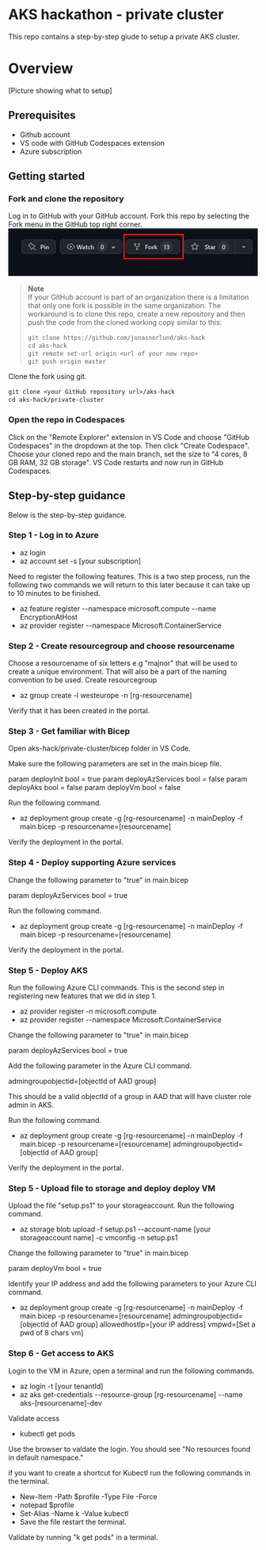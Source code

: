 # AKS hackathon - private cluster

This repo contains a step-by-step giude to setup a private AKS cluster. 

# Overview

[Picture showing what to setup]


## Prerequisites 

- Github account
- VS code with GitHub Codespaces extension
- Azure subscription 

## Getting started

### Fork and clone the repository

Log in to GitHub with your GitHub account. Fork this repo by selecting the Fork menu in the GitHub top right corner.
![fork](img/fork.png)

> **Note**<br>
> If your GitHub account is part of an organization there is a limitation that only one fork is possible in the same organization. The workaround is to clone this repo, create a new repository and then push the code from the cloned working copy similar to this:
>
>  ``` shell
>  git clone https://github.com/jonasnorlund/aks-hack
>  cd aks-hack
>  git remote set-url origin <url of your new repo>
>  git push origin master
>  ```
>

Clone the fork using git. 
```shell
git clone <your GitHub repository url>/aks-hack
cd aks-hack/private-cluster 
```

### Open the repo in Codespaces

Click on the "Remote Explorer" extension in VS Code and choose "GitHub Codespaces" in the dropdown at the top. Then click "Create Codespace". Choose your cloned repo and the main branch, set the size to "4 cores, 8 GB RAM, 32 GB storage". VS Code restarts and now run in GitHub Codespaces. 


## Step-by-step guidance

Below is the step-by-step guidance. 

### Step 1 - Log in to Azure

- az login
- az account set -s [your subscription]

Need to register the following features. This is a two step process, run the following two commands we will return to this later because it can take up to 10 minutes to be finished.

- az feature register --namespace microsoft.compute --name EncryptionAtHost
- az provider register --namespace Microsoft.ContainerService

### Step 2 - Create resourcegroup and choose resourcename

Choose a resourcename of six letters e.g "majnor" that will be used to create a unique environment. That will also be a part of the naming convention to be used. 
Create resourcegroup 
- az group create -l westeurope -n [rg-resourcename]

Verify that it has been created in the portal. 

### Step 3 - Get familiar with Bicep

Open aks-hack/private-cluster/bicep folder in VS Code. 

Make sure the following parameters are set in the main.bicep file. 

param deployInit bool = true
param deployAzServices bool = false
param deployAks bool = false
param deployVm bool = false

Run the following command. 

- az deployment group create -g [rg-resourcename] -n mainDeploy -f main.bicep -p resourcename=[resourcename]

Verify the deployment in the portal.

### Step 4 - Deploy supporting Azure services

Change the following parameter to "true" in main.bicep

param deployAzServices bool = true

Run the following command. 

- az deployment group create -g [rg-resourcename] -n mainDeploy -f main.bicep -p resourcename=[resourcename]

Verify the deployment in the portal.

### Step 5 - Deploy AKS

Run the following Azure CLI commands. This is the second step in registering new features that we did in step 1.  
- az provider register -n microsoft.compute
- az provider register --namespace Microsoft.ContainerService

Change the following parameter to "true" in main.bicep

param deployAzServices bool = true

Add the following parameter in the Azure CLI command. 

admingroupobjectid=[objectId of AAD group]

This should be a valid objectId of a group in AAD that will have cluster role admin in AKS. 


Run the following command. 

- az deployment group create -g [rg-resourcename] -n mainDeploy -f main.bicep -p resourcename=[resourcename] admingroupobjectid=[objectId of AAD group]

Verify the deployment in the portal.

### Step 5 - Upload file to storage and deploy deploy VM

Upload the file "setup.ps1" to your storageaccount. Run the following command. 

- az storage blob upload -f setup.ps1 --account-name [your storageaccount name] -c vmconfig -n setup.ps1

Change the following parameter to "true" in main.bicep

param deployVm bool = true

Identify your IP address and add the following parameters to your Azure CLI command. 

- az deployment group create -g [rg-resourcename] -n mainDeploy -f main.bicep -p resourcename=[resourcename] admingroupobjectid=[objectId of AAD group] allowedhostIp=[your IP address] vmpwd=[Set a pwd of 8 chars vm]


### Step 6 - Get access to AKS

Login to the VM in Azure, open a terminal and run the following commands. 

- az login -t [your tenantId]
- az aks get-credentials --resource-group [rg-resourcename] --name aks-[resourcename]-dev

Validate access

- kubectl get pods

Use the browser to valdate the login. You should see "No resources found in default namespace."

if you want to create a shortcut for Kubectl run the following commands in the terminal. 

- New-Item -Path $profile -Type File -Force 
- notepad $profile
- Set-Alias -Name k -Value kubectl
- Save the file restart the terminal. 

Validate by running "k get pods" in a terminal. 